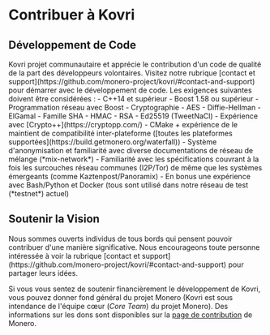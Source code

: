 <div class="contributing">
<div class="center-xs container description">
<h1>Contribuer à Kovri</h1>
</div>

<section class="container" id="terms">
        <div class="row">      
            <!-- full block-->
            <div class="full col-lg-12 col-md-12 col-sm-12 col-xs-12">
                <div class="info-block text-adapt">
                    <div class="row center-xs">
                        <div class="col">
                            <h2>Développement de Code</h2>
                        </div>
                    </div>
<div class="row">
<div class="col" markdown="1">
Kovri projet communautaire et apprécie le contribution d'un code de qualité de la part des développeurs volontaires. Visitez notre rubrique [contact et support](https://github.com/monero-project/kovri/#contact-and-support) pour démarrer avec le développement de code. Les exigences suivantes doivent être considérées :
- C++14 et supérieur
- Boost 1.58 ou supérieur
- Programmation réseau avec Boost
- Cryptographie
  - AES
  - Diffie-Hellman
  - ElGamal
  - Famille SHA
  - HMAC
  - RSA
  - Ed25519 (TweetNaCl)
  - Expérience avec [Crypto++](https://cryptopp.com/)
-  CMake + expérience de le maintient de compatibilité inter-plateforme ([toutes les plateformes supportées](https://build.getmonero.org/waterfall))
- Système d'anonymisation et familiarité avec diverse documentations de réseau de mélange (*mix-network*)
- Familiarité avec les spécifications couvrant à la fois les surcouches réseau communes (I2P/Tor) de même que les systèmes émergeants (comme Kaztenpost/Panoramix)
- En bonus une expérience avec Bash/Python et Docker (tous sont utilisé dans notre réseau de test (*testnet*) actuel)

</div>
</div>
            </div>
        </div>
        <!-- end full block -->
    </div>
</section>

<section class="container" id="copyright">
        <div class="row">      
            <!-- full block-->
            <div class="full col-lg-12 col-md-12 col-sm-12 col-xs-12">
                <div class="info-block text-adapt">
                    <div class="row center-xs">
                        <div class="col">
                            <h2>Soutenir la Vision</h2>
                        </div>
                    </div>
<div class="row">
<div class="col" markdown="1">
Nous sommes ouverts individus de tous bords qui pensent pouvoir contribuer d'une manière significative. Nous encourageons toute personne intéressée à voir la rubrique [contact et support](https://github.com/monero-project/kovri/#contact-and-support) pour partager leurs idées.

Si vous vous sentez de soutenir financièrement le développement de Kovri, vous pouvez donner fond général du projet Monero (Kovri est sous intendance de l'équipe cœur (*Core Team*) du projet Monero). Des informations sur les dons sont disponibles sur la [page de contribution](https://getmonero.org/get-started/contributing/) de Monero.
</div>
</div>
            </div>
        </div>
        <!-- end full block -->
    </div>
</section>